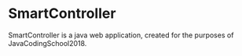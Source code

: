 # SmartController
SmartController is a java web application, created for the purposes of JavaCodingSchool2018.
